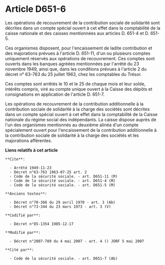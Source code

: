 # Article D651-6

Les opérations de recouvrement de la contribution sociale de solidarité sont décrites dans un compte spécial ouvert à cet
effet dans la comptabilité de la caisse nationale et des caisses mentionnées aux articles D. 651-4 et D. 651-5.

Ces organismes disposent, pour l'encaissement de ladite contribution et des majorations prévues à l'article D. 651-11, d'un
ou plusieurs comptes uniquement réservés aux opérations de recouvrement. Ces comptes sont ouverts dans les banques agréées
mentionnées par l'arrêté du 23 novembre 1949, ainsi que, dans les conditions prévues à l'article 2 du décret n° 63-763 du 25
juillet 1963, chez les comptables du Trésor. 

Ces comptes sont arrêtés le 10 et le 25 de chaque mois et leur solde, intérêts compris, viré au compte unique ouvert à la
Caisse des dépôts et consignations en application de l'article D. 651-7.

Les opérations de recouvrement de la contribution additionnelle à la contribution sociale de solidarité à la charge des
sociétés sont décrites dans un compte spécial ouvert à cet effet dans la comptabilité de la Caisse nationale du régime social
des indépendants. La caisse dispose auprès de l'un des organismes mentionnés au deuxième alinéa d'un compte spécialement
ouvert pour l'encaissement de la contribution additionnelle à la contribution sociale de solidarité à la charge des sociétés
et les majorations afférentes.

**Liens relatifs à cet article**

	**Cite**:

	  - Arrêté 1949-11-23
	  - Décret n°63-763 1963-07-25 art. 2
	  - Code de la sécurité sociale. - art. D651-11 (M)
	  - Code de la sécurité sociale. - art. D651-4 (M)
	  - Code de la sécurité sociale. - art. D651-5 (M)

	**Anciens textes**:

	  - Décret n°70-368 du 29 avril 1970 - art. 3 (Ab)
	  - Décret n°73-344 du 23 mars 1973 - art. 3 (V)

	**Codifié par**:

	  - Décret n°85-1354 1985-12-17

	**Modifié par**:

	  - Décret n°2007-709 du 4 mai 2007 - art. 4 () JORF 5 mai 2007

	**Cité par**:

	  - Code de la sécurité sociale. - art. D651-7 (Ab)
